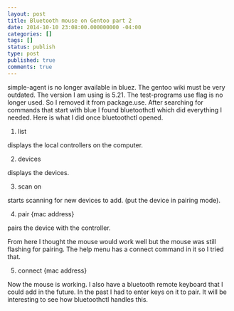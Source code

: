 ```yaml
---
layout: post
title: Bluetooth mouse on Gentoo part 2
date: 2014-10-10 23:08:00.000000000 -04:00
categories: []
tags: []
status: publish
type: post
published: true
comments: true
---
```

simple-agent is no longer available in bluez. The gentoo wiki must be very outdated. The version I am using is 5.21. The test-programs use flag is no longer used. So I removed it from package.use. After searching for commands that start with blue I found bluetoothctl which did everything I needed. Here is what I did once bluetoothctl opened.

1. list

displays the local controllers on the computer.

2. devices

displays the devices.

3. scan on

starts scanning for new devices to add. (put the device in pairing mode).

4. pair {mac address}

pairs the device with the controller.

From here I thought the mouse would work well but the mouse was still flashing for pairing. The help menu has a connect command in it so I tried that.

5. connect {mac address}

Now the mouse is working. I also have a bluetooth remote keyboard that I could add in the future. In the past I had to enter keys on it to pair. It will be interesting to see how bluetoothctl handles this.

